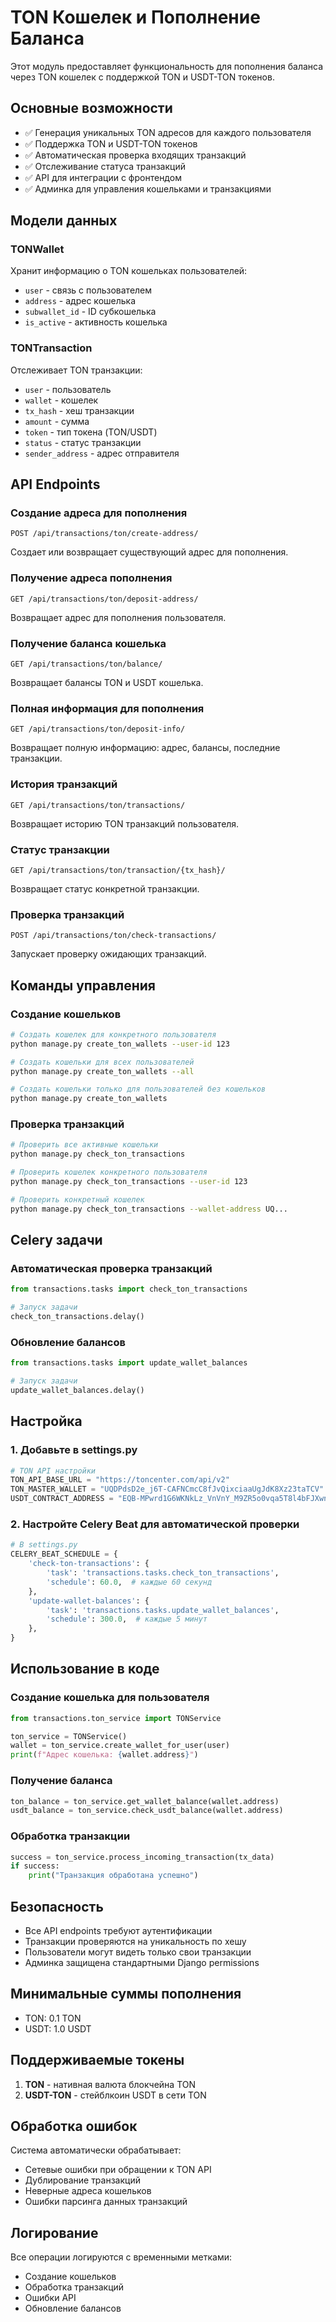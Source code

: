 # TON Кошелек и Пополнение Баланса

Этот модуль предоставляет функциональность для пополнения баланса через TON кошелек с поддержкой TON и USDT-TON токенов.

## Основные возможности

- ✅ Генерация уникальных TON адресов для каждого пользователя
- ✅ Поддержка TON и USDT-TON токенов
- ✅ Автоматическая проверка входящих транзакций
- ✅ Отслеживание статуса транзакций
- ✅ API для интеграции с фронтендом
- ✅ Админка для управления кошельками и транзакциями

## Модели данных

### TONWallet
Хранит информацию о TON кошельках пользователей:
- `user` - связь с пользователем
- `address` - адрес кошелька
- `subwallet_id` - ID субкошелька
- `is_active` - активность кошелька

### TONTransaction
Отслеживает TON транзакции:
- `user` - пользователь
- `wallet` - кошелек
- `tx_hash` - хеш транзакции
- `amount` - сумма
- `token` - тип токена (TON/USDT)
- `status` - статус транзакции
- `sender_address` - адрес отправителя

## API Endpoints

### Создание адреса для пополнения
```
POST /api/transactions/ton/create-address/
```
Создает или возвращает существующий адрес для пополнения.

### Получение адреса пополнения
```
GET /api/transactions/ton/deposit-address/
```
Возвращает адрес для пополнения пользователя.

### Получение баланса кошелька
```
GET /api/transactions/ton/balance/
```
Возвращает балансы TON и USDT кошелька.

### Полная информация для пополнения
```
GET /api/transactions/ton/deposit-info/
```
Возвращает полную информацию: адрес, балансы, последние транзакции.

### История транзакций
```
GET /api/transactions/ton/transactions/
```
Возвращает историю TON транзакций пользователя.

### Статус транзакции
```
GET /api/transactions/ton/transaction/{tx_hash}/
```
Возвращает статус конкретной транзакции.

### Проверка транзакций
```
POST /api/transactions/ton/check-transactions/
```
Запускает проверку ожидающих транзакций.

## Команды управления

### Создание кошельков
```bash
# Создать кошелек для конкретного пользователя
python manage.py create_ton_wallets --user-id 123

# Создать кошельки для всех пользователей
python manage.py create_ton_wallets --all

# Создать кошельки только для пользователей без кошельков
python manage.py create_ton_wallets
```

### Проверка транзакций
```bash
# Проверить все активные кошельки
python manage.py check_ton_transactions

# Проверить кошелек конкретного пользователя
python manage.py check_ton_transactions --user-id 123

# Проверить конкретный кошелек
python manage.py check_ton_transactions --wallet-address UQ...
```

## Celery задачи

### Автоматическая проверка транзакций
```python
from transactions.tasks import check_ton_transactions

# Запуск задачи
check_ton_transactions.delay()
```

### Обновление балансов
```python
from transactions.tasks import update_wallet_balances

# Запуск задачи
update_wallet_balances.delay()
```

## Настройка

### 1. Добавьте в settings.py
```python
# TON API настройки
TON_API_BASE_URL = "https://toncenter.com/api/v2"
TON_MASTER_WALLET = "UQDPdsD2e_j6T-CAFNCmcC8fJvQixciaaUgJdK8Xz23taTCV"
USDT_CONTRACT_ADDRESS = "EQB-MPwrd1G6WKNkLz_VnVnY_M9ZR5o0vqa5T8l4bFJXwnaA"
```

### 2. Настройте Celery Beat для автоматической проверки
```python
# В settings.py
CELERY_BEAT_SCHEDULE = {
    'check-ton-transactions': {
        'task': 'transactions.tasks.check_ton_transactions',
        'schedule': 60.0,  # каждые 60 секунд
    },
    'update-wallet-balances': {
        'task': 'transactions.tasks.update_wallet_balances',
        'schedule': 300.0,  # каждые 5 минут
    },
}
```

## Использование в коде

### Создание кошелька для пользователя
```python
from transactions.ton_service import TONService

ton_service = TONService()
wallet = ton_service.create_wallet_for_user(user)
print(f"Адрес кошелька: {wallet.address}")
```

### Получение баланса
```python
ton_balance = ton_service.get_wallet_balance(wallet.address)
usdt_balance = ton_service.check_usdt_balance(wallet.address)
```

### Обработка транзакции
```python
success = ton_service.process_incoming_transaction(tx_data)
if success:
    print("Транзакция обработана успешно")
```

## Безопасность

- Все API endpoints требуют аутентификации
- Транзакции проверяются на уникальность по хешу
- Пользователи могут видеть только свои транзакции
- Админка защищена стандартными Django permissions

## Минимальные суммы пополнения

- TON: 0.1 TON
- USDT: 1.0 USDT

## Поддерживаемые токены

1. **TON** - нативная валюта блокчейна TON
2. **USDT-TON** - стейблкоин USDT в сети TON

## Обработка ошибок

Система автоматически обрабатывает:
- Сетевые ошибки при обращении к TON API
- Дублирование транзакций
- Неверные адреса кошельков
- Ошибки парсинга данных транзакций

## Логирование

Все операции логируются с временными метками:
- Создание кошельков
- Обработка транзакций
- Ошибки API
- Обновление балансов
